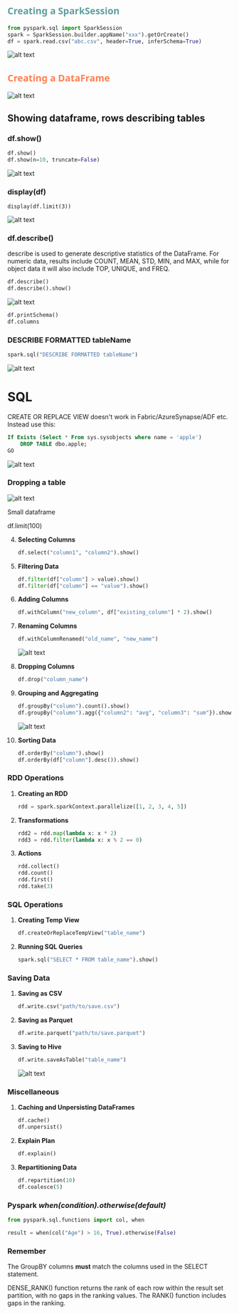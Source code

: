 

## <span style="color: CadetBlue; font-family: Segoe UI, sans-serif;">Creating a SparkSession</span>

   ```python
   from pyspark.sql import SparkSession
   spark = SparkSession.builder.appName("xxx").getOrCreate()
   df = spark.read.csv("abc.csv", header=True, inferSchema=True)
   ```
   ![alt text](sparksession.png)


## <span style="color: Coral; font-family: Segoe UI, sans-serif;">Creating a DataFrame</span>

![alt text](read.png)

## Showing dataframe, rows describing tables

### df.show()

   ```python
   df.show()
   df.show(n=10, truncate=False)
   ```
   ![alt text](df.show.png)

### display(df)

   ```pyrhon
   display(df.limit(3))
   ```
   ![alt text](displaydflimit3.png)

### df.describe()

   describe is used to generate descriptive statistics of the DataFrame. For numeric data, results include COUNT, MEAN, STD, MIN, and MAX, while for object data it will also include TOP, UNIQUE, and FREQ.

   ```python
   df.describe()
   df.describe().show()
   ```
   ![alt text](images\remdup_image-9.png)

   ```python
   df.printSchema()
   df.columns
   ```
### DESCRIBE FORMATTED tableName

   ```python
   spark.sql("DESCRIBE FORMATTED tableName")
   ```
   ![alt text](judgecourt.png)

# SQL

CREATE OR REPLACE VIEW <VIEWNAME> doesn't work in Fabric/AzureSynapse/ADF etc. Instead use this:
```SQL
If Exists (Select * From sys.sysobjects where name = 'apple')
    DROP TABLE dbo.apple;
GO
```
![alt text](images\Drop_If_Exists_Full.png)




### Dropping a table

![alt text](images\droptable.png)


Small dataframe

df.limit(100)


4. **Selecting Columns**
   ```python
   df.select("column1", "column2").show()
   ```

5. **Filtering Data**
   ```python
   df.filter(df["column"] > value).show()
   df.filter(df["column"] == "value").show()
   ```

6. **Adding Columns**
   ```python
   df.withColumn("new_column", df["existing_column"] * 2).show()
   ```

7. **Renaming Columns**
   ```python
   df.withColumnRenamed("old_name", "new_name")
   ```
   ![alt text](withcolumnrenamed.png)
8. **Dropping Columns**
   ```python
   df.drop("column_name")
   ```

9. **Grouping and Aggregating**
   ```python
   df.groupBy("column").count().show()
   df.groupBy("column").agg({"column2": "avg", "column3": "sum"}).show()
   ```
   ![alt text](df.groupby.png)
10. **Sorting Data**
    ```python
    df.orderBy("column").show()
    df.orderBy(df["column"].desc()).show()
    ```

### RDD Operations
1. **Creating an RDD**
   ```python
   rdd = spark.sparkContext.parallelize([1, 2, 3, 4, 5])
   ```

2. **Transformations**
   ```python
   rdd2 = rdd.map(lambda x: x * 2)
   rdd3 = rdd.filter(lambda x: x % 2 == 0)
   ```

3. **Actions**
   ```python
   rdd.collect()
   rdd.count()
   rdd.first()
   rdd.take(3)
   ```

### SQL Operations
1. **Creating Temp View**
   ```python
   df.createOrReplaceTempView("table_name")
   ```

2. **Running SQL Queries**
   ```python
   spark.sql("SELECT * FROM table_name").show()
   ```

### Saving Data
1. **Saving as CSV**
   ```python
   df.write.csv("path/to/save.csv")
   ```

2. **Saving as Parquet**
   ```python
   df.write.parquet("path/to/save.parquet")
   ```

3. **Saving to Hive**
   ```python
   df.write.saveAsTable("table_name")
   ```
   ![alt text](saveastable.png)

### Miscellaneous
1. **Caching and Unpersisting DataFrames**
   ```python
   df.cache()
   df.unpersist()
   ```

2. **Explain Plan**
   ```python
   df.explain()
   ```

3. **Repartitioning Data**
   ```python
   df.repartition(10)
   df.coalesce(5)
   ```

### Pyspark *when(condition).otherwise(default)*

```python
from pyspark.sql.functions import col, when

result = when(col("Age") > 16, True).otherwise(False)
```

### Remember

The GroupBY columns **must** match the columns used in the SELECT statement.

DENSE_RANK() function returns the rank of each row within the result set partition, with no gaps in the ranking values. The RANK() function includes gaps in the ranking.